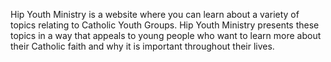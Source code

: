 Hip Youth Ministry is a website where you can learn about a variety of topics relating to Catholic Youth Groups. Hip Youth Ministry presents these topics in a way that appeals to young people who want to learn more about their Catholic faith and why it is important throughout their lives.
